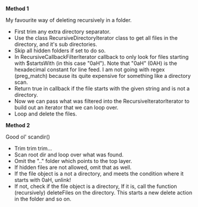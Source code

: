 **Method 1** 

My favourite way of deleting recursively in a folder.
* First trim any extra directory separator.
* Use the class RecursiveDirectoryIterator class to get all files in the directory, and it's sub directories.
* Skip all hidden folders if set to do so.
* In RecursiveCallbackFilterIterator callback to only look for files starting with $startsWith (in this case "0aH"). Note that "0aH" (0AH) is the hexadecimal constant for line feed. I am not going with regex (preg_match) because its quite expensive for something like a directory scan.
* Return true in callback if the file starts with the given string and is not a directory.
* Now we can pass what was filtered into the RecursiveIteratorIterator to build out an iterator that we can loop over.
* Loop and delete the files.
 
 
 
 **Method 2**
 
Good ol' scandir()
* Trim trim trim...
* Scan root dir and loop over what was found.
* Omit the ".." folder which points to the top layer.
* If hidden files are not allowed, omit that as well.
* If the file object is a not a directory, and meets the condition where it starts with 0aH, unlink!
* If not, check if the file object is a directory, If it is, call the function (recursively) deleteFiles on the directory. This starts a new delete action in the folder and so on.